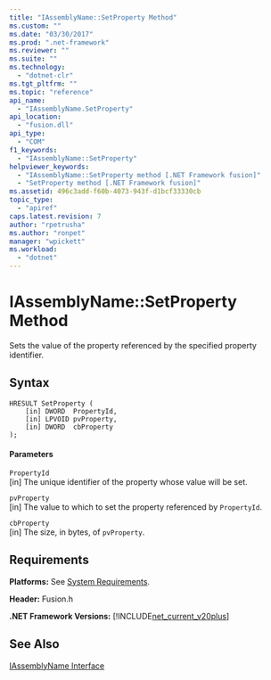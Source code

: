 ```yaml
---
title: "IAssemblyName::SetProperty Method"
ms.custom: ""
ms.date: "03/30/2017"
ms.prod: ".net-framework"
ms.reviewer: ""
ms.suite: ""
ms.technology: 
  - "dotnet-clr"
ms.tgt_pltfrm: ""
ms.topic: "reference"
api_name: 
  - "IAssemblyName.SetProperty"
api_location: 
  - "fusion.dll"
api_type: 
  - "COM"
f1_keywords: 
  - "IAssemblyName::SetProperty"
helpviewer_keywords: 
  - "IAssemblyName::SetProperty method [.NET Framework fusion]"
  - "SetProperty method [.NET Framework fusion]"
ms.assetid: 496c3add-f60b-4073-943f-d1bcf33330cb
topic_type: 
  - "apiref"
caps.latest.revision: 7
author: "rpetrusha"
ms.author: "ronpet"
manager: "wpickett"
ms.workload: 
  - "dotnet"
---
```

# IAssemblyName::SetProperty Method
Sets the value of the property referenced by the specified property identifier.  
  
## Syntax  
  
```  
HRESULT SetProperty (  
    [in] DWORD  PropertyId,  
    [in] LPVOID pvProperty,  
    [in] DWORD  cbProperty  
);  
```  
  
#### Parameters  
 `PropertyId`  
 [in] The unique identifier of the property whose value will be set.  
  
 `pvProperty`  
 [in] The value to which to set the property referenced by `PropertyId`.  
  
 `cbProperty`  
 [in] The size, in bytes, of `pvProperty`.  
  
## Requirements  
 **Platforms:** See [System Requirements](../../../../docs/framework/get-started/system-requirements.md).  
  
 **Header:** Fusion.h  
  
 **.NET Framework Versions:** [!INCLUDE[net_current_v20plus](../../../../includes/net-current-v20plus-md.md)]  
  
## See Also  
 [IAssemblyName Interface](../../../../docs/framework/unmanaged-api/fusion/iassemblyname-interface.md)
